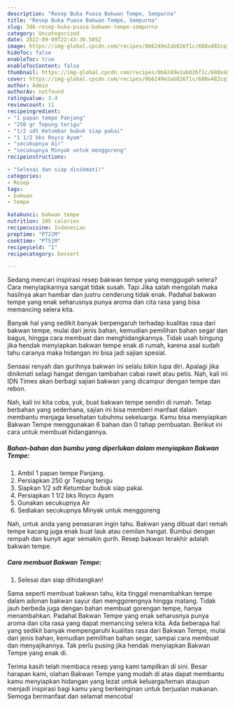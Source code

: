 ```yaml
---
description: "Resep Buka Puasa Bakwan Tempe, Sempurna"
title: "Resep Buka Puasa Bakwan Tempe, Sempurna"
slug: 386-resep-buka-puasa-bakwan-tempe-sempurna
category: Uncategorized
date: 2022-09-09T22:43:30.505Z
image: https://img-global.cpcdn.com/recipes/0b6249e2ab826f1c/680x482cq70/bakwan-tempe-foto-resep-utama.jpg
hideToc: false
enableToc: true
enableTocContent: false
thumbnail: https://img-global.cpcdn.com/recipes/0b6249e2ab826f1c/680x482cq70/bakwan-tempe-foto-resep-utama.jpg
cover: https://img-global.cpcdn.com/recipes/0b6249e2ab826f1c/680x482cq70/bakwan-tempe-foto-resep-utama.jpg
author: Admin
authorAv: notfound
ratingvalue: 3.4
reviewcount: 11
recipeingredient:
- "1 papan tempe Panjang"
- "250 gr Tepung terigu"
- "1/2 sdt Ketumbar bubuk siap pakai"
- "1 1/2 bks Royco Ayam"
- "secukupnya Air"
- "secukupnya Minyak untuk menggoreng"
recipeinstructions:

- "Selesai dan siap dinikmati!"
categories:
- Resep
tags:
- bakwan
- tempe

katakunci: bakwan tempe 
nutrition: 105 calories
recipecuisine: Indonesian
preptime: "PT22M"
cooktime: "PT51M"
recipeyield: "1"
recipecategory: Dessert

---
```



Sedang mencari inspirasi resep bakwan tempe yang menggugah selera? Cara menyiapkannya sangat tidak susah. Tapi Jika salah mengolah maka hasilnya akan hambar dan justru cenderung tidak enak. Padahal bakwan tempe yang enak seharusnya punya aroma dan cita rasa yang bisa memancing selera kita.


Banyak hal yang sedikit banyak berpengaruh terhadap kualitas rasa dari bakwan tempe, mulai dari jenis bahan, kemudian pemilihan bahan segar dan bagus, hingga cara membuat dan menghidangkannya. Tidak usah bingung jika hendak menyiapkan bakwan tempe enak di rumah, karena asal sudah tahu caranya maka hidangan ini bisa jadi sajian spesial.

Sensasi renyah dan gurihnya bakwan ini selalu bikin lupa diri. Apalagi jika dinikmati selagi hangat dengan tambahan cabai rawit atau petis. Nah, kali ini IDN Times akan berbagi sajian bakwan yang dicampur dengan tempe dan rebon.


Nah, kali ini kita coba, yuk, buat bakwan tempe sendiri di rumah. Tetap berbahan yang sederhana, sajian ini bisa memberi manfaat dalam membantu menjaga kesehatan tubuhmu sekeluarga. Kamu bisa menyiapkan Bakwan Tempe menggunakan 6 bahan dan 0 tahap pembuatan. Berikut ini cara untuk membuat hidangannya.

<!--inarticleads1-->

##### Bahan-bahan dan bumbu yang diperlukan dalam menyiapkan Bakwan Tempe:

1. Ambil 1 papan tempe Panjang.
1. Persiapkan 250 gr Tepung terigu
1. Siapkan 1/2 sdt Ketumbar bubuk siap pakai.
1. Persiapkan 1 1/2 bks Royco Ayam
1. Gunakan secukupnya Air
1. Sediakan secukupnya Minyak untuk menggoreng


Nah, untuk anda yang penasaran ingin tahu. Bakwan yang dibuat dari remah tempe kacang juga enak buat lauk atau cemilan hangat. Bumbui dengan rempah dan kunyit agar semakin gurih. Resep bakwan terakhir adalah bakwan tempe. 

<!--inarticleads2-->

##### Cara membuat Bakwan Tempe:


1. Selesai dan siap dihidangkan!

Sama seperti membuat bakwan tahu, kita tinggal menambahkan tempe dalam adonan bakwan sayur dan menggorengnya hingga matang. Tidak jauh berbeda juga dengan bahan membuat gorengan tempe, hanya menambahkan. Padahal Bakwan Tempe yang enak seharusnya punya aroma dan cita rasa yang dapat memancing selera kita. Ada beberapa hal yang sedikit banyak mempengaruhi kualitas rasa dari Bakwan Tempe, mulai dari jenis bahan, kemudian pemilihan bahan segar, sampai cara membuat dan menyajikannya. Tak perlu pusing jika hendak menyiapkan Bakwan Tempe yang enak di. 

Terima kasih telah membaca resep yang kami tampilkan di sini. Besar harapan kami, olahan Bakwan Tempe yang mudah di atas dapat membantu kamu menyiapkan hidangan yang lezat untuk keluarga/teman ataupun menjadi inspirasi bagi kamu yang berkeinginan untuk berjualan makanan. Semoga bermanfaat dan selamat mencoba!
